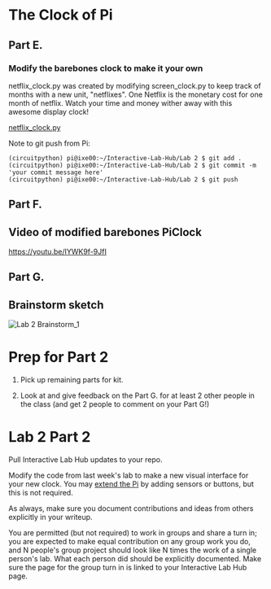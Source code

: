 # The Clock of Pi

## Part E.
### Modify the barebones clock to make it your own

netflix_clock.py was created by modifying screen_clock.py to keep track of months with a new unit, "netflixes". One Netflix is the monetary cost for one month of netflix. Watch your time and money wither away with this awesome display clock!

[netflix_clock.py](netflix_clock.py)

Note to git push from Pi:
```
(circuitpython) pi@ixe00:~/Interactive-Lab-Hub/Lab 2 $ git add .
(circuitpython) pi@ixe00:~/Interactive-Lab-Hub/Lab 2 $ git commit -m 'your commit message here'
(circuitpython) pi@ixe00:~/Interactive-Lab-Hub/Lab 2 $ git push
```

## Part F. 
## Video of modified barebones PiClock

https://youtu.be/IYWK9f-9JfI

## Part G. 
## Brainstorm sketch

![Lab 2 Brainstorm_1](https://user-images.githubusercontent.com/89586838/134098525-b9ef9e30-356c-4c2d-90aa-ce263a1ad449.jpg)

# Prep for Part 2

1. Pick up remaining parts for kit.

2. Look at and give feedback on the Part G. for at least 2 other people in the class (and get 2 people to comment on your Part G!)

# Lab 2 Part 2

Pull Interactive Lab Hub updates to your repo.

Modify the code from last week's lab to make a new visual interface for your new clock. You may [extend the Pi](Extending%20the%20Pi.md) by adding sensors or buttons, but this is not required.

As always, make sure you document contributions and ideas from others explicitly in your writeup.

You are permitted (but not required) to work in groups and share a turn in; you are expected to make equal contribution on any group work you do, and N people's group project should look like N times the work of a single person's lab. What each person did should be explicitly documented. Make sure the page for the group turn in is linked to your Interactive Lab Hub page. 


